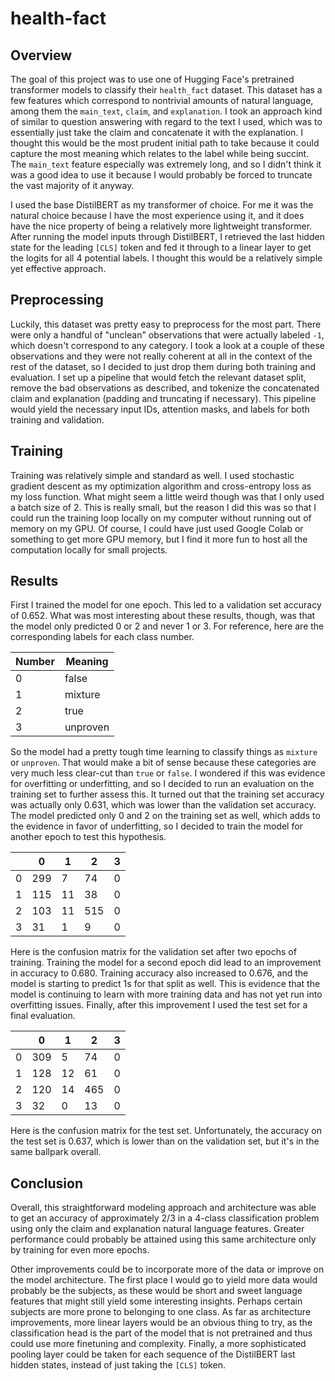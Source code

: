 # health-fact

## Overview

The goal of this project was to use one of Hugging Face's pretrained transformer models to classify their `health_fact` dataset. This dataset has a few features which correspond
to nontrivial amounts of natural language, among them the `main_text`, `claim`, and `explanation`. I took an approach kind of similar to question answering with regard to the 
text I used, which was to essentially just take the claim and concatenate it with the explanation. I thought this would be the most prudent initial path to take because it could
capture the most meaning which relates to the label while being succint. The `main_text` feature especially was extremely long, and so I didn't think it was a good idea to use 
it because I would probably be forced to truncate the vast majority of it anyway.

I used the base DistilBERT as my transformer of choice. For me it was the natural choice because I have the most experience using it, and it does have the nice property of
being a relatively more lightweight transformer. After running the model inputs through DistilBERT, I retrieved the last hidden state for the leading `[CLS]` token and fed it
through to a linear layer to get the logits for all 4 potential labels. I thought this would be a relatively simple yet effective approach.

## Preprocessing

Luckily, this dataset was pretty easy to preprocess for the most part. There were only a handful of "unclean" observations that were actually labeled `-1`, which doesn't 
correspond to any category. I took a look at a couple of these observations and they were not really coherent at all in the context of the rest of the dataset, so I decided to 
just drop them during both training and evaluation. I set up a pipeline that would fetch the relevant dataset split, remove the bad observations as described, and tokenize the 
concatenated claim and explanation (padding and truncating if necessary). This pipeline would yield the necessary input IDs, attention masks, and labels for both training and
validation.

## Training

Training was relatively simple and standard as well. I used stochastic gradient descent as my optimization algorithm and cross-entropy loss as my loss function. What might seem
a little weird though was that I only used a batch size of 2. This is really small, but the reason I did this was so that I could run the training loop locally on my computer
without running out of memory on my GPU. Of course, I could have just used Google Colab or something to get more GPU memory, but I find it more fun to host all the computation
locally for small projects.

## Results

First I trained the model for one epoch. This led to a validation set accuracy of 0.652. What was most interesting about these results, though, was that the model only
predicted 0 or 2 and never 1 or 3. For reference, here are the corresponding labels for each class number.

| Number | Meaning |
|--------|---------|
| 0      | false   |
| 1      | mixture |
| 2      | true    |
| 3      | unproven|

So the model had a pretty tough time learning to classify things as `mixture` or `unproven`. That would make a bit of sense because these categories are very much less clear-cut
than `true` or `false`. I wondered if this was evidence for overfitting or underfitting, and so I decided to run an evaluation on the training set to further assess this. It
turned out that the training set accuracy was actually only 0.631, which was lower than the validation set accuracy. The model predicted only 0 and 2 on the training set as 
well, which adds to the evidence in favor of underfitting, so I decided to train the model for another epoch to test this hypothesis.

|   | 0    | 1  | 2    | 3 |
|---|------|----|------|---|
| 0 | 299  | 7  | 74   | 0 |
| 1 | 115  | 11 | 38   | 0 |
| 2 | 103  | 11 | 515  | 0 |
| 3 | 31   | 1  | 9    | 0 |

Here is the confusion matrix for the validation set after two epochs of training. Training the model for a second epoch did lead to an improvement in accuracy to 0.680. Training 
accuracy also increased to 0.676, and the model is starting to predict 1s for that split as well. This is evidence that the model is continuing to learn with more training data 
and has not yet run into overfitting issues. Finally, after this improvement I used the test set for a final evaluation.

|   | 0    | 1  | 2    | 3 |
|---|------|----|------|---|
| 0 | 309  | 5  | 74   | 0 |
| 1 | 128  | 12 | 61   | 0 |
| 2 | 120  | 14 | 465  | 0 |
| 3 | 32   | 0  | 13   | 0 |

Here is the confusion matrix for the test set. Unfortunately, the accuracy on the test set is 0.637, which is lower than on the validation set, but it's in the same ballpark 
overall.

## Conclusion

Overall, this straightforward modeling approach and architecture was able to get an accuracy of approximately 2/3 in a 4-class classification problem using only the claim and 
explanation natural language features. Greater performance could probably be attained using this same architecture only by training for even more epochs.

Other improvements could be to incorporate more of the data or improve on the model architecture. The first place I would go to yield more data would probably be the subjects, 
as these would be short and sweet language features that might still yield some interesting insights. Perhaps certain subjects are more prone to belonging to one class. As far 
as architecture improvements, more linear layers would be an obvious thing to try, as the classification head is the part of the model that is not pretrained and thus could use 
more finetuning and complexity. Finally, a more sophisticated pooling layer could be taken for each sequence of the DistilBERT last hidden states, instead of just taking the 
`[CLS]` token.
